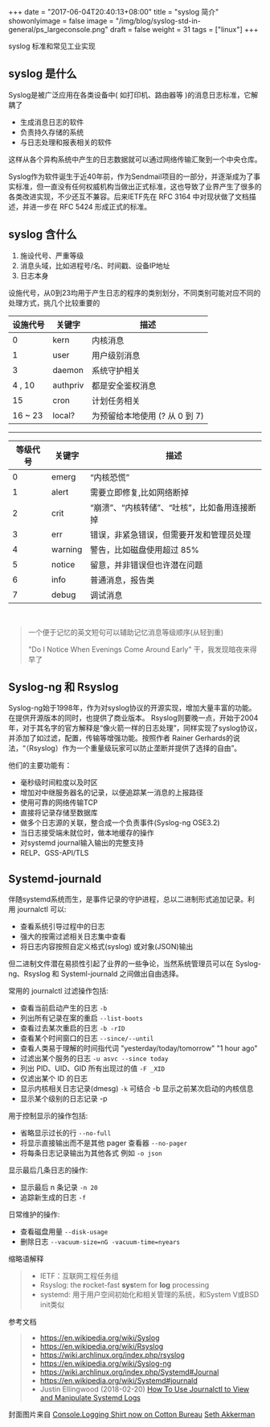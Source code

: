 +++
date = "2017-06-04T20:40:13+08:00"
title = "syslog 简介"
showonlyimage = false
image = "/img/blog/syslog-std-in-general/ps_largeconsole.png"
draft = false
weight = 31
tags = ["linux"]
+++

syslog 标准和常见工业实现
<!--more-->

## syslog 是什么
Syslog是被广泛应用在各类设备中( 如打印机、路由器等 )的消息日志标准，它解耦了

- 生成消息日志的软件
- 负责持久存储的系统
- 与日志处理和报表相关的软件

这样从各个异构系统中产生的日志数据就可以通过网络传输汇聚到一个中央仓库。

Syslog作为软件诞生于近40年前，作为Sendmail项目的一部分，并逐渐成为了事实标准，但一直没有任何权威机构当做出正式标准，这也导致了业界产生了很多的各类改进实现，不少还互不兼容。后来IETF先在 RFC 3164 中对现状做了文档描述，并进一步在 RFC 5424 形成正式的标准。

## syslog 含什么
1. 施设代号、严重等级
2. 消息头域，比如进程号/名、时间戳、设备IP地址
3. 日志本身

设施代号，从0到23均用于产生日志的程序的类别划分，不同类别可能对应不同的处理方式，挑几个比较重要的

设施代号 | 关键字   | 描述
----     | ----     | ------
0        | kern     | 内核消息
1        | user     | 用户级别消息
3        | daemon   | 系统守护相关
4 , 10   | authpriv | 都是安全鉴权消息
15       | cron     | 计划任务相关
16 ~ 23  | local?   | 为预留给本地使用 (? 从 0 到 7)

---

等级代号 | 关键字   | 描述
-------- | -------- | -----
0        | emerg    | “内核恐慌”
1        | alert    | 需要立即修复,比如网络断掉
2        | crit     | “崩溃”、“内核转储”、“吐核”，比如备用连接断掉
3        | err      | 错误，非紧急错误，但需要开发和管理员处理
4        | warning  | 警告，比如磁盘使用超过 85%
5        | notice   | 留意，并非错误但也许潜在问题
6        | info     | 普通消息，报告类
7        | debug    | 调试消息

<br />

> 一个便于记忆的英文短句可以辅助记忆消息等级顺序(从轻到重)
>
> "Do I Notice When Evenings Come Around Early"
> 干，我发现暗夜来得早了

## Syslog-ng 和 Rsyslog

Syslog-ng始于1998年，作为对syslog协议的开源实现，增加大量丰富的功能。在提供开源版本的同时，也提供了商业版本。
Rsyslog则要晚一点，开始于2004年，对于其名字的官方解释是“像火箭一样的日志处理”，同样实现了syslog协议，并添加了如过滤，配置，传输等增强功能。按照作者 Rainer Gerhards的说法，“（Rsyslog）作为一个重量级玩家可以防止垄断并提供了选择的自由”。

他们的主要功能有：

- 毫秒级时间粒度以及时区
- 增加对中继服务器名的记录，以便追踪某一消息的上报路径
- 使用可靠的网络传输TCP
- 直接将记录存储至数据库
- 做多个日志源的关联，整合成一个负责事件(Syslog-ng OSE3.2)
- 当日志接受端未就位时，做本地缓存的操作
- 对systemd journal输入输出的完整支持
- RELP、GSS-API/TLS

## Systemd-journald

伴随systemd系统而生，是事件记录的守护进程，总以二进制形式追加记录。利用 journalctl 可以:

- 查看系统引导过程中的日志
- 强大的按需过滤相关日志集中查看
- 将日志内容按照自定义格式(syslog) 或对象(JSON)输出

但二进制文件潜在易损性引起了业界的一些争论，当然系统管理员可以在 Syslog-ng、Rsyslog 和 Systeml-journald 之间做出自由选择。

常用的 journalctl 过滤操作包括:

- 查看当前启动产生的日志 `-b`
- 列出所有记录在案的重启 `--list-boots`
- 查看过去某次重启的日志 `-b -rID`
- 查看某个时间窗口的日志 `--since/--until`
- 查看人类易于理解的时间指代词 "yesterday/today/tomorrow" "1 hour ago"
- 过滤出某个服务的日志 `-u asvc --since today`
- 列出 PID、UID、GID 所有出现过的值 `-F _XID`
- 仅滤出某个 ID 的日志
- 显示内核相关日志记录(dmesg) `-k` 可结合 -b 显示之前某次启动的内核信息
- 显示某个级别的日志记录 -p

用于控制显示的操作包括:

- 省略显示过长的行 `--no-full`
- 将显示直接输出而不是其他 pager 查看器 `--no-pager`
- 将每条日志记录输出为其他各式 例如 `-o json`

显示最后几条日志的操作:

- 显示最后 n 条记录 `-n 20`
- 追踪新生成的日志 `-f`

日常维护的操作:

- 查看磁盘用量 `--disk-usage`
- 删除日志 `--vacuum-size=nG -vacuum-time=nyears`


缩略语解释

> - IETF：互联网工程任务组
> - Rsyslog: the **r**ocket-fast **sys**tem for **log** processing
> - systemd: 用于用户空间初始化和相关管理的系统，和System V或BSD init类似

参考文档

> - https://en.wikipedia.org/wiki/Syslog
> - https://en.wikipedia.org/wiki/Rsyslog
> - https://wiki.archlinux.org/index.php/rsyslog
> - https://en.wikipedia.org/wiki/Syslog-ng
> - https://wiki.archlinux.org/index.php/Systemd#Journal
> - https://en.wikipedia.org/wiki/Systemd#journald
> - Justin Ellingwood (2018-02-20) [How To Use Journalctl to View and Manipulate Systemd Logs](https://www.digitalocean.com/community/tutorials/how-to-use-journalctl-to-view-and-manipulate-systemd-logs)

封面图片来自 [Console.Logging Shirt now on Cotton Bureau](https://dribbble.com/shots/1213782-Console-Logging-Shirt-now-on-Cotton-Bureau) <a href="https://dribbble.com/sethakkerman"><i class="fa fa-dribbble" aria-hidden="true"></i> Seth Akkerman</a>
